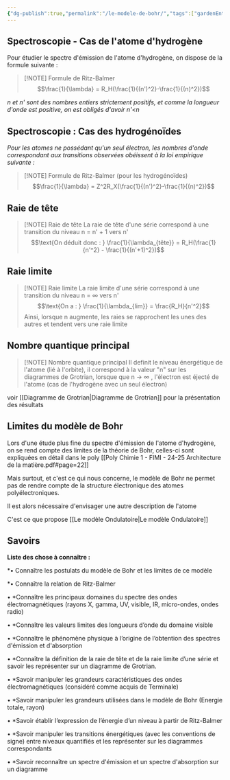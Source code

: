 ```yaml
---
{"dg-publish":true,"permalink":"/le-modele-de-bohr/","tags":["gardenEntry"]}
---
```


## Spectroscopie - Cas de l'atome d'hydrogène

Pour étudier le spectre d'émission de l'atome d'hydrogène, on dispose de la formule suivante :

> [!NOTE] Formule de Ritz-Balmer
> $$\frac{1}{\lambda} = R_H(\frac{1}{(n')^2}-\frac{1}{(n)^2})$$

*n et n' sont des nombres entiers strictement positifs, et comme la longueur d'onde est positive, on est obligés d'avoir n'<n*

## Spectroscopie : Cas des hydrogénoïdes

*Pour les atomes ne possédant qu'un seul électron, les nombres d'onde correspondant aux transitions observées obéissent à la loi empirique suivante :*

> [!NOTE] Formule de Ritz-Balmer (pour les hydrogénoïdes)
> $$\frac{1}{\lambda} = Z^2R_X(\frac{1}{(n')^2}-\frac{1}{(n)^2})$$

## Raie de tête

> [!NOTE] Raie de tête
> La raie de tête d'une série correspond à une transition du niveau n = n' + 1 vers n'
> $$\text{On déduit donc : } \frac{1}{\lambda_{tête}} = R_H(\frac{1}{n'^2} - \frac{1}{(n'+1)^2})$$
## Raie limite

> [!NOTE] Raie limite
> La raie limite d'une série correspond à une transition du niveau n = ∞ vers n'
> $$\text{On a : } \frac{1}{\lambda_{lim}} = \frac{R_H}{n'^2}$$
Ainsi, lorsque n augmente, les raies se rapprochent les unes des autres et tendent vers une raie limite
## Nombre quantique principal

> [!NOTE] Nombre quantique principal
> Il definit le niveau énergétique de l'atome (lié à l'orbite), il correspond à la valeur "n" sur les diagrammes de Grotrian, lorsque que n -> ∞ , l'électron est éjecté de l'atome (cas de l'hydrogène avec un seul électron)

voir [[Diagramme de Grotrian\|Diagramme de Grotrian]] pour la présentation des résultats


## Limites du modèle de Bohr

Lors d'une étude plus fine du spectre d'émission de l'atome d'hydrogène, on se rend compte des limites de la théorie de Bohr, celles-ci sont expliquées en détail dans le poly [[Poly Chimie 1 - FIMI - 24-25 Architecture de la matière.pdf#page=22]]

Mais surtout, et c'est ce qui nous concerne, le modèle de Bohr ne permet pas de rendre compte de la structure électronique des atomes polyélectroniques.

Il est alors nécessaire d'envisager une autre description de l'atome

C'est ce que propose [[Le modèle Ondulatoire\|Le modèle Ondulatoire]]

## Savoirs

**Liste des chose à connaître :**

*• Connaître les postulats du modèle de Bohr et les limites de ce modèle 

*• Connaître la relation de Ritz-Balmer

• *Connaître les principaux domaines du spectre des ondes électromagnétiques (rayons X, gamma, UV, visible, IR, micro-ondes, ondes radio) 

• *Connaître les valeurs limites des longueurs d’onde du domaine visible 

• *Connaître le phénomène physique à l’origine de l’obtention des spectres d'émission et d'absorption 

• *Connaître la définition de la raie de tête et de la raie limite d’une série et savoir les représenter sur un diagramme de Grotrian.

• *Savoir manipuler les grandeurs caractéristiques des ondes électromagnétiques (considéré comme acquis de Terminale) 

• *Savoir manipuler les grandeurs utilisées dans le modèle de Bohr (Energie totale, rayon) 

• *Savoir établir l’expression de l’énergie d’un niveau à partir de Ritz-Balmer 

• *Savoir manipuler les transitions énergétiques (avec les conventions de signe) entre niveaux quantifiés et les représenter sur les diagrammes correspondants 

• *Savoir reconnaître un spectre d'émission et un spectre d'absorption sur un diagramme